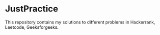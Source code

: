 # JustPractice
This repository contains my solutions to different problems in Hackerrank, Leetcode, Geeksforgeeks.
